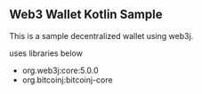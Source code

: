## Web3 Wallet Kotlin Sample

This is a sample decentralized wallet using web3j.

uses libraries below
- org.web3j:core:5.0.0
- org.bitcoinj:bitcoinj-core
